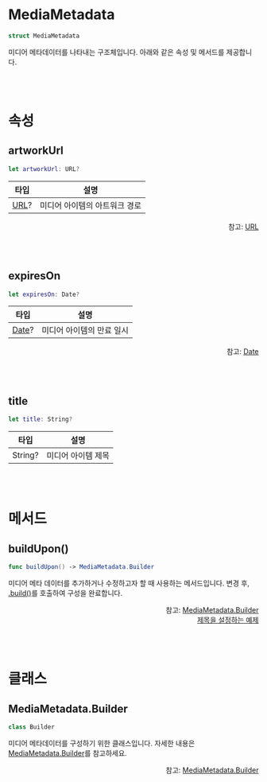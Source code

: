 # MediaMetadata

```swift
struct MediaMetadata
```

미디어 메타데이터를 나타내는 구조체입니다. 아래와 같은 속성 및 메서드를 제공합니다.

<br><br>
# 속성

## artworkUrl

```swift
let artworkUrl: URL?
```

|타입|설명|
|:--:|:--:|
|[URL](https://developer.apple.com/documentation/foundation/url)?|미디어 아이템의 아트워크 경로|

<div align="right">
참고: <a href="https://developer.apple.com/documentation/foundation/url">URL</a>
</div>

<br><br>
## expiresOn

```swift
let expiresOn: Date?
```

|타입|설명|
|:--:|:--:|
|[Date](https://developer.apple.com/documentation/foundation/date)?|미디어 아이템의 만료 일시|

<div align="right">
참고: <a href="https://developer.apple.com/documentation/foundation/date">Date</a>
</div>

<br><br>
## title

```swift
let title: String?
```

|타입|설명|
|:--:|:--:|
|String?|미디어 아이템 제목|

<br><br>
# 메서드

## buildUpon()

```swift
func buildUpon() -> MediaMetadata.Builder
```

미디어 메타 데이터를 추가하거나 수정하고자 할 때 사용하는 메서드입니다. 변경 후, [.build()](../../class/media-metadata-builder/home.md#build)를 호출하여 구성을 완료합니다.

<div align="right">
참고: <a href="#mediametadatabuilder">MediaMetadata.Builder</a><br>
<a href="../../how-to-use/home.md#제목을-설정하는-예제">제목을 설정하는 예제</a>
</div>

<br><br>
# 클래스

## MediaMetadata.Builder 

```swift
class Builder
```

미디어 메타데이터를 구성하기 위한 클래스입니다. 자세한 내용은 [MediaMetadata.Builder](../../class/media-metadata-builder/home.md)를 참고하세요.

<div align="right">
참고: <a href="../../class/media-metadata-builder/home.md">MediaMetadata.Builder</a>
</div>
